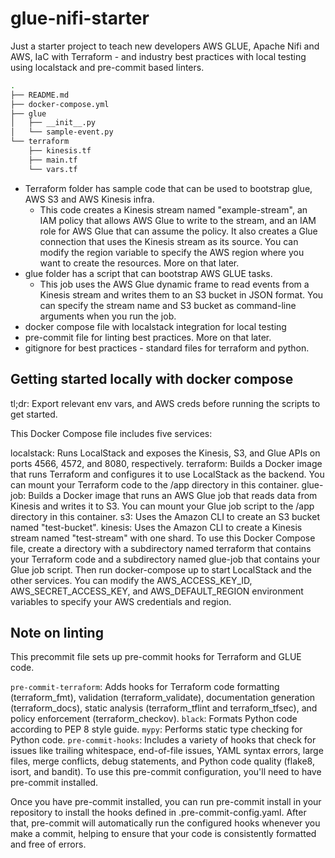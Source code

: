 # glue-nifi-starter

Just a starter project to teach new developers AWS GLUE, Apache Nifi and AWS, IaC with Terraform - and industry best practices with local testing using localstack and pre-commit based linters.

```bash
.
├── README.md
├── docker-compose.yml
├── glue
│   ├── __init__.py
│   └── sample-event.py
└── terraform
    ├── kinesis.tf
    ├── main.tf
    └── vars.tf
```

- Terraform folder has sample code that can be used to bootstrap glue, AWS S3 and AWS Kinesis infra.
    - This code creates a Kinesis stream named "example-stream", an IAM policy that allows AWS Glue to write to the stream, and an IAM role for AWS Glue that can assume the policy. It also creates a Glue connection that uses the Kinesis stream as its source. You can modify the region variable to specify the AWS region where you want to create the resources. More on that later.
- glue folder has a script that can bootstrap AWS GLUE tasks.
    - This job uses the AWS Glue dynamic frame to read events from a Kinesis stream and writes them to an S3 bucket in JSON format. You can specify the stream name and S3 bucket as command-line arguments when you run the job.
- docker compose file with localstack integration for local testing
- pre-commit file for linting best practices. More on that later.
- gitignore for best practices - standard files for terraform and python.

## Getting started locally with docker compose
tl;dr: Export relevant env vars, and AWS creds before running the scripts to get started.

This Docker Compose file includes five services:

localstack: Runs LocalStack and exposes the Kinesis, S3, and Glue APIs on ports 4566, 4572, and 8080, respectively.
terraform: Builds a Docker image that runs Terraform and configures it to use LocalStack as the backend. You can mount your Terraform code to the /app directory in this container.
glue-job: Builds a Docker image that runs an AWS Glue job that reads data from Kinesis and writes it to S3. You can mount your Glue job script to the /app directory in this container.
s3: Uses the Amazon CLI to create an S3 bucket named "test-bucket".
kinesis: Uses the Amazon CLI to create a Kinesis stream named "test-stream" with one shard.
To use this Docker Compose file, create a directory with a subdirectory named terraform that contains your Terraform code and a subdirectory named glue-job that contains your Glue job script. Then run docker-compose up to start LocalStack and the other services. You can modify the AWS_ACCESS_KEY_ID, AWS_SECRET_ACCESS_KEY, and AWS_DEFAULT_REGION environment variables to specify your AWS credentials and region.


## Note on linting

This precommit file sets up pre-commit hooks for Terraform and GLUE code.

`pre-commit-terraform`: Adds hooks for Terraform code formatting (terraform_fmt), validation (terraform_validate), documentation generation (terraform_docs), static analysis (terraform_tflint and terraform_tfsec), and policy enforcement (terraform_checkov).
`black`: Formats Python code according to PEP 8 style guide.
`mypy`: Performs static type checking for Python code.
`pre-commit-hooks`: Includes a variety of hooks that check for issues like trailing whitespace, end-of-file issues, YAML syntax errors, large files, merge conflicts, debug statements, and Python code quality (flake8, isort, and bandit).
To use this pre-commit configuration, you'll need to have pre-commit installed. 

Once you have pre-commit installed, you can run pre-commit install in your repository to install the hooks defined in .pre-commit-config.yaml. After that, pre-commit will automatically run the configured hooks whenever you make a commit, helping to ensure that your code is consistently formatted and free of errors.
